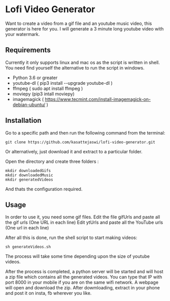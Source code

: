 # Lofi Video Generator

Want to create a video from a gif file and an youtube music video, this generator is here for you. I will  generate a 3 minute long youtube video with your watermark.

## Requirements

Currently it only supports linux and mac os as the script is written in shell. You need find yourself the alternative to run the script in windows.

* Python 3.6 or greater
* youtube-dl ( pip3 install --upgrade youtube-dl )
* ffmpeg ( sudo apt install ffmpeg )
* moviepy (pip3 intall moviepy)
* imagemagick ( https://www.tecmint.com/install-imagemagick-on-debian-ubuntu/ )

## Installation

Go to a specific path and then run the following command from the terminal: 
```
git clone https://github.com/kasattejaswi/lofi-video-generator.git
```

Or alternatively, just download it and extract to a particular folder.

Open the directory and create three folders : 
```
mkdir downloadedGifs
mkdir downloadedMusic
mkdir generatedVideos
```
And thats the configuration required.

## Usage

In order to use it, you need some gif files.
Edit the file gifUrls and paste all the gif urls (One URL in each line)
Edit ytUrls and paste all the YouTube urls (One url in each line)

After all this is done, run the shell script to start making videos:
```
sh generateVideos.sh
```

The process will take some time depending upon the size of youtube videos.

After the process is completed, a python server will be started and will host a zip file which contains all the generated videos. You can type that IP with port 8000 in your mobile if you are on the same wifi network. A webpage will open and download the zip. After dowmloading, extract in your phone and post it on insta, fb wherever you like.
